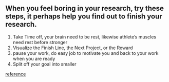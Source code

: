 ## When you feel boring in your research, try these steps, it perhaps help you find out to finish your research.

1. Take Time off, your brain need to be rest, likewise athlete’s muscles need rest before stronger
2. Visualize the Finish Line, the Next Project, or the Reward
3. pause your work, do easy job to motivate you and back to your work when you are ready
4. Split off your goal into smaller 

[reference](https://www.enago.com/academy/what-to-do-when-you-bored-with-your-research-topic)
